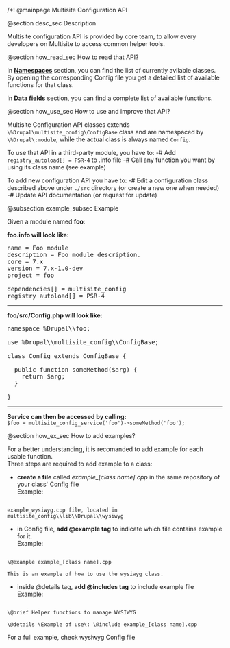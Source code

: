 /*! @mainpage Multisite Configuration API

@section desc_sec Description

Multisite configuration API is provided by core team, to allow every developers on Multisite to access common helper tools.

@section how_read_sec How to read that API?

In <a href="namespaces.html"><strong>Namespaces</strong></a> section, you can find the list of currently avilable classes. By opening the corresponding Config file you get a detailed list of available functions for that class.

In <a href="functions.html"><strong>Data fields</strong></a> section, you can find a complete list of available functions.

@section how_use_sec How to use and improve that API?

Multisite Configuration API classes extends <code>\\%Drupal\\multisite_config\\ConfigBase</code> class and are namespaced by <code>\\%Drupal\\:module</code>, while the actual class is always named <code>Config</code>.

To use that API in a third-party module, you have to:
-# Add <code>registry_autoload[] = PSR-4</code> to .info file
-# Call any function you want by using its class name (see example)

To add new configuration API you have to:
-# Edit a configuration class described above under <code>./src</code> directory (or create a new one when needed)
-# Update API documentation (or request for update)

@subsection example_subsec Example

Given a module named <strong>foo</strong>:

<strong>foo.info will look like:</strong>

<pre>
name = Foo module
description = Foo module description.
core = 7.x
version = 7.x-1.0-dev
project = foo

dependencies[] = multisite_config
registry_autoload[] = PSR-4
</pre>
<hr>
<strong>foo/src/Config.php will look like:</strong>

<pre>
namespace %Drupal\\foo;

use %Drupal\\multisite_config\\ConfigBase;

class Config extends ConfigBase {

  public function someMethod($arg) {
    return $arg;
  }

}
</pre>
<hr>
<strong>Service can then be accessed by calling:</strong>

<code>
$foo = multisite_config_service('foo')->someMethod('foo');
</code>

@section how_ex_sec How to add examples?

For a better understanding, it is recomanded to add example for each usable function.<br>
Three steps are required to add example to a class:
- <strong>create a file</strong> called <em>example_[class name].cpp</em> in the same repository of your class' Config file<br>
Example:<br>
<code>
example_wysiwyg.cpp file, located in multisite_config\\lib\\Drupal\\wysiwyg
</code>

- in Config file, <strong>add \@example tag</strong> to indicate which file contains example for it.<br>
Example:<br>
<code>
\@example example_[class name].cpp<br>
This is an example of how to use the wysiwyg class.
</code>

- inside \@details tag, <strong>add \@includes tag</strong> to include example file<br>
Example:<br>
<code>
\@brief Helper functions to manage WYSIWYG<br>
\@details \<strong\>Example of use\</strong\>: \@include example_[class name].cpp
</code>

For a full example, check wysiwyg Config file
